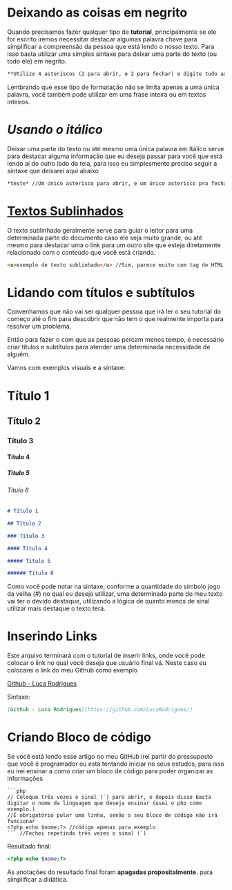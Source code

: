 # **Deixando as coisas em negrito**

Quando precisamos fazer qualquer tipo de **tutorial**, principalmente se ele for escrito iremos necessitar destacar algumas palavra chave para simplificar a compreensão da pessoa que está lendo o nosso texto. Para isso basta utilizar uma simples sintaxe para deixar uma parte do texto (ou todo ele) em negrito.

```markdown
**Utilize 4 asteriscos (2 para abrir, e 2 para fechar) e digite tudo aquilo que achar necessário**
```

Lembrando que esse tipo de formatação não se limita apenas a uma única palavra, você também pode utilizar em uma frase inteira ou em textos inteiros.

# *Usando o itálico*

 Deixar uma parte do texto ou até mesmo uma única palavra em Itálico serve para destacar alguma informação que eu deseja passar para você que está lendo aí do outro lado da tela, para isso eu simplesmente preciso seguir a sintaxe que deixarei aqui abaixo 

```markdown
*teste* //Um único asterisco para abrir, e um único asterisco pra fechar
```

# <u>Textos Sublinhados</u>

O texto sublinhado geralmente serve para guiar o leitor para uma determinada parte do documento caso ele seja muito grande, ou até mesmo para  destacar uma o link para um outro site que esteja diretamente relacionado com o conteúdo que você está criando.

```markdown
<u>exemplo de texto sublinhado</u> //Sim, parece muito com tag de HTML, mas é assim mesmo.
```

# Lidando com títulos e subtítulos

Convenhamos que não vai ser qualquer pessoa que irá ler o seu tutorial do começo até o fim para descobrir que  não tem o que realmente importa para resolver um problema. 

Então para fazer o com que as pessoas percam menos tempo, é necessário criar títulos e subtítulos para atender uma determinada necessidade de alguém.

Vamos com exemplos visuais e a sintaxe:

# Título 1

## Título 2

### Título 3

#### Título 4

##### Título 5

###### Título 6



```markdown
# Título 1

## Título 2

### Título 3

#### Título 4

##### Título 5

###### Título 6
```

Como você pode notar na sintaxe, conforme a quantidade do símbolo jogo da velha (#) no qual eu desejo utilizar, uma determinada parte do meu texto vai ter o devido destaque, utilizando a lógica de quanto menos de sinal utilizar mais destaque o texto terá.

# Inserindo Links

Este arquivo terminará com o tutorial de inserir links, onde você pode colocar o link no qual você deseja que usuário final vá. Neste caso eu colocarei o link do meu Github como exemplo

[Github - Luca Rodrigues](https://github.com/LucaRodrigues/)

Sintaxe:

```markdown
[Github - Luca Rodrigues](https://github.com/LucaRodrigues/)
```

# **Criando Bloco de código**

Se você está lendo esse artigo no meu GitHub irei partir do pressuposto que você é programador ou está tentando iniciar no seus estudos, para isso eu irei ensinar a como criar um bloco de código para poder organizar as informações

```
```php 
// Coloque três vezes o sinal (`) para abrir, e depois disso basta digitar o nome da linguagem que deseja ensinar (usei o php como exemplo.)
//É obrigatório pular uma linha, senão o seu bloco de código não irá funcionar
<?php echo $nome;?> //código apenas para exemplo
``` //Fechei repetindo três vezes o sinal (`)
```

Resultado final:

```php 
<?php echo $nome;?> 
```
As anotações do resultado final foram **apagadas propositalmente.** para simplificar a didática.


